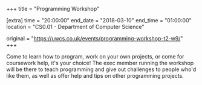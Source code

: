+++
title = "Programming Workshop"

[extra]
time = "20:00:00"
end_date = "2018-03-10"
end_time = "01:00:00"
location = "CS0.01 - Department of Computer Science"

original = "https://uwcs.co.uk/events/programming-workshop-t2-w9/"    
+++

Come to learn how to program, work on your own projects, or come for coursework help, it's your choice\! The exec member running the workshop will be there to teach programming and give out challenges to people who'd like them, as well as offer help and tips on other programming projects.

